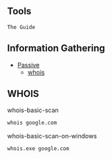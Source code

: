 ## Tools
`The Guide`

## Information Gathering
- [Passive](#)
  - [whois](#whois)


## WHOIS
whois-basic-scan
```bash
whois google.com
```
whois-basic-scan-on-windows
```bash
whois.exe google.com
```
